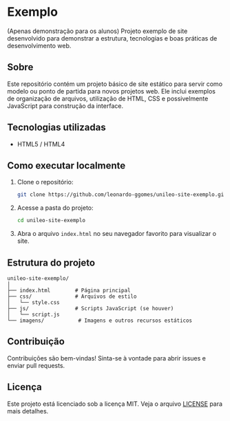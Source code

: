 
# Exemplo 

(Apenas demonstração para os alunos)
Projeto exemplo de site desenvolvido para demonstrar a estrutura, tecnologias e boas práticas de desenvolvimento web.

## Sobre

Este repositório contém um projeto básico de site estático para servir como modelo ou ponto de partida para novos projetos web. Ele inclui exemplos de organização de arquivos, utilização de HTML, CSS e possivelmente JavaScript para construção da interface.

## Tecnologias utilizadas

* HTML5 / HTML4

## Como executar localmente

1. Clone o repositório:

   ```bash
   git clone https://github.com/leonardo-ggomes/unileo-site-exemplo.git
   ```
2. Acesse a pasta do projeto:

   ```bash
   cd unileo-site-exemplo
   ```
3. Abra o arquivo `index.html` no seu navegador favorito para visualizar o site.

## Estrutura do projeto

```
unileo-site-exemplo/
│
├── index.html        # Página principal
├── css/              # Arquivos de estilo
│   └── style.css
├── js/               # Scripts JavaScript (se houver)
│   └── script.js
└── imagens/           # Imagens e outros recursos estáticos
```

## Contribuição

Contribuições são bem-vindas! Sinta-se à vontade para abrir issues e enviar pull requests.

## Licença

Este projeto está licenciado sob a licença MIT. Veja o arquivo [LICENSE](LICENSE) para mais detalhes.
